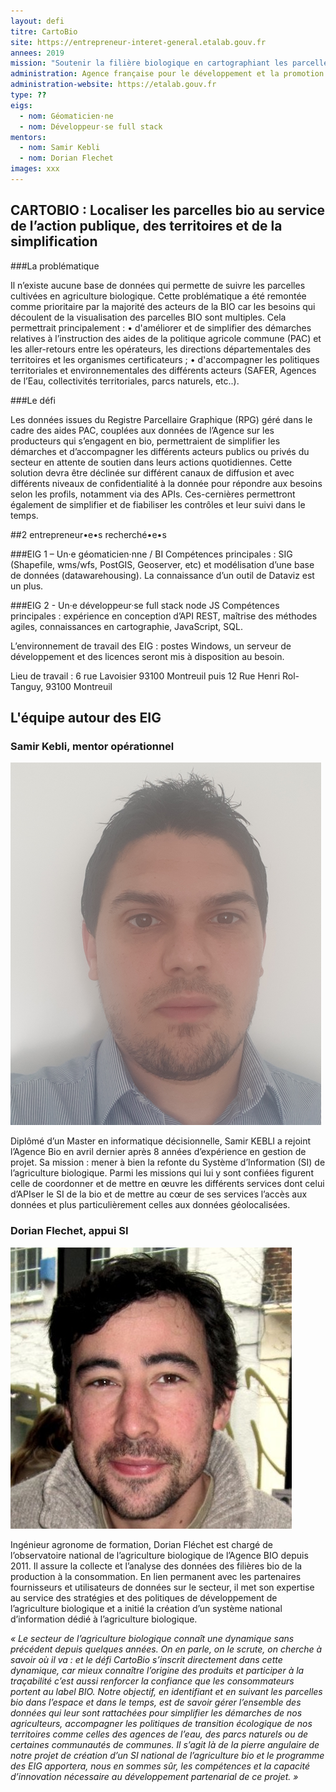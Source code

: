 ```yaml
---
layout: defi
titre: CartoBio
site: https://entrepreneur-interet-general.etalab.gouv.fr
annees: 2019
mission: "Soutenir la filière biologique en cartographiant les parcelles cultivées en agriculture biologique sur le territoire"
administration: Agence française pour le développement et la promotion de l’agriculture biologique   
administration-website: https://etalab.gouv.fr
type: ??
eigs:
  - nom: Géomaticien·ne
  - nom: Développeur·se full stack
mentors: 
  - nom: Samir Kebli
  - nom: Dorian Flechet
images: xxx
---
```


## CARTOBIO : Localiser les parcelles bio au service de l’action publique, des territoires et de la simplification

###La problématique 

Il n’existe aucune base de données qui permette de suivre les parcelles cultivées en agriculture biologique. Cette problématique a été remontée comme prioritaire par la majorité des acteurs de la BIO car les besoins qui découlent de la visualisation des parcelles BIO sont multiples. Cela permettrait principalement :
•	d'améliorer et de simplifier des démarches relatives à l’instruction des aides de la politique agricole commune (PAC) et les aller-retours entre les opérateurs, les directions départementales des territoires et les organismes certificateurs ;
•	d'accompagner les politiques territoriales et environnementales des différents acteurs (SAFER, Agences de l’Eau, collectivités territoriales, parcs naturels, etc..).

###Le défi

Les données issues du Registre Parcellaire Graphique (RPG) géré dans le cadre des aides PAC, couplées aux données de l’Agence sur les producteurs qui s’engagent en bio, permettraient de simplifier les démarches et d’accompagner les différents acteurs publics ou privés du secteur en attente de soutien dans leurs actions quotidiennes. Cette solution devra être déclinée sur différent canaux de diffusion et avec différents niveaux de confidentialité à la donnée pour répondre aux besoins selon les profils, notamment via des APIs. Ces-cernières permettront également de simplifier et de fiabiliser les contrôles et leur suivi dans le temps.

##2 entrepreneur•e•s recherché•e•s 

###EIG 1 – Un·e géomaticien·nne / BI
Compétences principales : SIG (Shapefile, wms/wfs, PostGIS, Geoserver, etc) et modélisation d’une base de données (datawarehousing).
La connaissance d’un outil de Dataviz est un plus.

###EIG 2 - Un·e développeur·se full stack node JS
Compétences principales : expérience en conception d’API REST, maîtrise des méthodes agiles, connaissances en cartographie, JavaScript, SQL.

L’environnement de travail des EIG : postes Windows, un serveur de développement et des licences seront mis à disposition au besoin.

Lieu de travail : 6 rue Lavoisier 93100 Montreuil puis 12 Rue Henri Rol-Tanguy, 93100 Montreuil 

## L'équipe autour des EIG

### Samir Kebli, mentor opérationnel

![Samir Kebli](/img/communaute/Photo-SamirKEBLI.png)

Diplômé d’un Master en informatique décisionnelle, Samir KEBLI a rejoint l’Agence Bio en avril dernier après 8 années d’expérience en gestion de projet. Sa mission : mener à bien la refonte du Système d’Information (SI) de l’agriculture biologique. Parmi les missions qui lui y sont confiées figurent celle de coordonner et de mettre en œuvre les différents services dont celui d’APIser le SI de la bio et de mettre au cœur de ses services l’accès aux données et plus particulièrement celles aux données géolocalisées.

### Dorian Flechet, appui SI

![Dorian Flechet](/img/communaute/Photo-DorianFLECHET.png)

Ingénieur agronome de formation, Dorian Fléchet est chargé de l’observatoire national de l’agriculture biologique de l’Agence BIO depuis 2011. Il assure la collecte et l’analyse des données des filières bio de la production à la consommation. En lien permanent avec les partenaires fournisseurs et utilisateurs de données sur le secteur, il met son expertise au service des stratégies et des politiques de développement de l’agriculture biologique et a initié la création d’un système national d’information dédié à l’agriculture biologique.

_« Le secteur de l’agriculture biologique connaît une dynamique sans précédent depuis quelques années. On en parle, on le scrute, on cherche à savoir où il va : et le défi CartoBio s’inscrit directement dans cette dynamique, car mieux connaître l’origine des produits et participer à la traçabilité c’est aussi renforcer la confiance que les consommateurs portent au label BIO. Notre objectif, en identifiant et en suivant les parcelles bio dans l’espace et dans le temps, est de savoir gérer l’ensemble des données qui leur sont rattachées pour simplifier les démarches de nos agriculteurs, accompagner les politiques de transition écologique de nos territoires comme celles des agences de l’eau, des parcs naturels ou de certaines communautés de communes. Il s’agit là de la pierre angulaire de notre projet de création d’un SI national de l’agriculture bio et le programme des EIG apportera, nous en sommes sûr, les compétences et la capacité d’innovation nécessaire au développement partenarial de ce projet. »_ 




